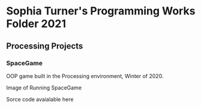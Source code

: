 # Sophia Turner's Programming Works Folder 2021

## Processing Projects

### SpaceGame
OOP game built in the Processing environment, Winter of 2020.

Image of Running SpaceGame

Sorce code avaialable here
